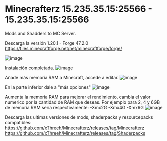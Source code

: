 # Minecrafterz 15.235.35.15:25566 - 15.235.35.15:25566
Mods and Shadders to MC Server.

Descarga la versión 1.20.1 - Forge 47.2.0 https://files.minecraftforge.net/net/minecraftforge/forge/

![image](https://github.com/xThreeh/Minecrafterz/assets/16139465/01dd5bd7-5e69-43e4-bece-ddd09232fe3c)


Instalación completada.
![image](https://github.com/xThreeh/Minecrafterz/assets/16139465/d528cb91-8ff1-4214-90f1-794532d9f0d8)

Añade más memoria RAM a Minecraft, accede a editar.
![image](https://github.com/xThreeh/Minecrafterz/assets/16139465/abc5e746-e674-4d11-a8ef-38efbc49df86)

En la parte inferior dale a "más opciones"
![image](https://github.com/xThreeh/Minecrafterz/assets/16139465/df6ef3ee-6e7c-4448-9b45-0d3c4186c265)

Aumenta la memoria RAM para mejorar el rendimiento, cambia el valor numerico por la cantidad de RAM que deseas. Por ejemplo para 2, 4 y 6GB de memoria RAM sería respectivamente:
-Xmx2G -Xmx4G -Xmx6G
![image](https://github.com/xThreeh/Minecrafterz/assets/16139465/08e3366a-9e17-45ea-95d7-1609ebe459f8)

Descarga las ultimas versiones de mods, shaderpacks y resourcepacks compatibles:
https://github.com/xThreeh/Minecrafterz/releases/tag/Minecrafterz
https://github.com/xThreeh/Minecrafterz/releases/tag/Shaderpacks

